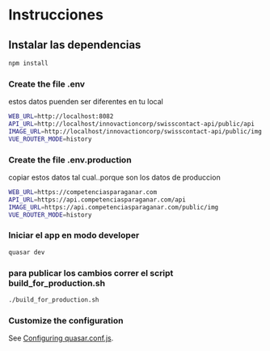 # Instrucciones

## Instalar las dependencias
```bash
npm install
```



### Create the file .env
estos datos puenden ser diferentes en tu local
```bash
WEB_URL=http://localhost:8082
API_URL=http://localhost/innovactioncorp/swisscontact-api/public/api
IMAGE_URL=http://localhost/innovactioncorp/swisscontact-api/public/img
VUE_ROUTER_MODE=history
```

### Create the file .env.production
copiar estos datos tal cual..porque son los datos de produccion
```bash
WEB_URL=https://competenciasparaganar.com
API_URL=https://api.competenciasparaganar.com/api
IMAGE_URL=https://api.competenciasparaganar.com/public/img
VUE_ROUTER_MODE=history


```

### Iniciar el app en modo developer
```bash
quasar dev
```

### para publicar los cambios correr el script build_for_production.sh
```bash
./build_for_production.sh
```

### Customize the configuration
See [Configuring quasar.conf.js](https://quasar.dev/quasar-cli/quasar-conf-js).
